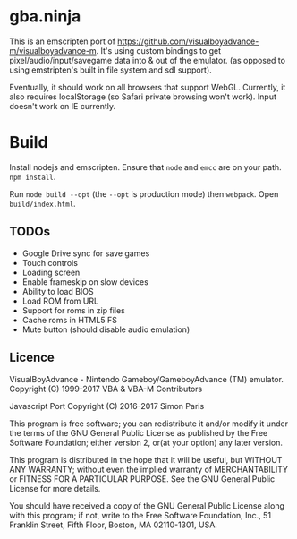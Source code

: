 # gba.ninja

This is an emscripten port of https://github.com/visualboyadvance-m/visualboyadvance-m. It's using custom bindings to get pixel/audio/input/savegame data into & out of the emulator. (as opposed to using emstripten's built in file system and sdl support).

Eventually, it should work on all browsers that support WebGL. Currently, it also requires localStorage
(so Safari private browsing won't work). Input doesn't work on IE currently.

# Build

Install nodejs and emscripten. Ensure that `node` and `emcc` are on your path. `npm install`.

Run `node build --opt` (the `--opt` is production mode) then `webpack`. Open `build/index.html`.

## TODOs
 * Google Drive sync for save games
 * Touch controls
 * Loading screen
 * Enable frameskip on slow devices
 * Ability to load BIOS
 * Load ROM from URL
 * Support for roms in zip files
 * Cache roms in HTML5 FS
 * Mute button (should disable audio emulation)

## Licence
VisualBoyAdvance - Nintendo Gameboy/GameboyAdvance (TM) emulator.
Copyright (C) 1999-2017 VBA & VBA-M Contributors 

Javascript Port
Copyright (C) 2016-2017 Simon Paris

This program is free software; you can redistribute it and/or modify
it under the terms of the GNU General Public License as published by
the Free Software Foundation; either version 2, or(at your option)
any later version.

This program is distributed in the hope that it will be useful,
but WITHOUT ANY WARRANTY; without even the implied warranty of
MERCHANTABILITY or FITNESS FOR A PARTICULAR PURPOSE.  See the
GNU General Public License for more details.

You should have received a copy of the GNU General Public License
along with this program; if not, write to the Free Software Foundation,
Inc., 51 Franklin Street, Fifth Floor, Boston, MA  02110-1301, USA.


